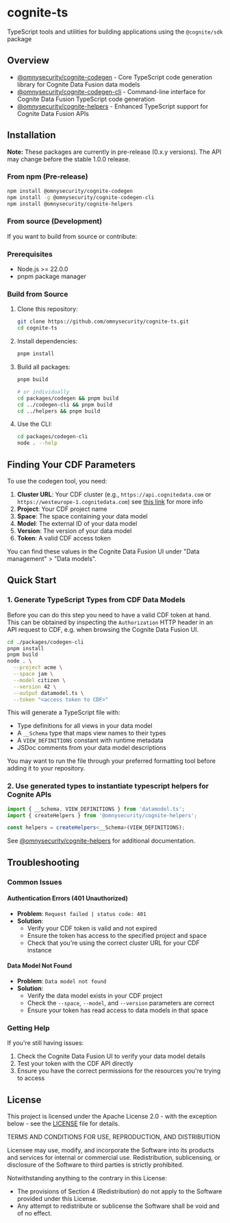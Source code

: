 # cognite-ts

TypeScript tools and utilities for building applications using the `@cognite/sdk` package

## Overview

- [@omnysecurity/cognite-codegen](./packages/codegen) - Core TypeScript code generation library for Cognite Data Fusion data models
- [@omnysecurity/cognite-codegen-cli](./packages/codegen-cli) - Command-line interface for Cognite Data Fusion TypeScript code generation
- [@omnysecurity/cognite-helpers](./packages/helpers) - Enhanced TypeScript support for Cognite Data Fusion APIs

## Installation

**Note:** These packages are currently in pre-release (0.x.y versions). The API may change before the stable 1.0.0 release.

### From npm (Pre-release)

```bash
npm install @omnysecurity/cognite-codegen
npm install -g @omnysecurity/cognite-codegen-cli
npm install @omnysecurity/cognite-helpers
```

### From source (Development)

If you want to build from source or contribute:

### Prerequisites

- Node.js >= 22.0.0
- pnpm package manager

### Build from Source

1. Clone this repository:

   ```bash
   git clone https://github.com/omnysecurity/cognite-ts.git
   cd cognite-ts
   ```

2. Install dependencies:

   ```bash
   pnpm install
   ```

3. Build all packages:

   ```bash
   pnpm build

   # or individually
   cd packages/codegen && pnpm build
   cd ../codegen-cli && pnpm build
   cd ../helpers && pnpm build
   ```

4. Use the CLI:
   ```bash
   cd packages/codegen-cli
   node . --help
   ```

## Finding Your CDF Parameters

To use the codegen tool, you need:

1. **Cluster URL**: Your CDF cluster (e.g., `https://api.cognitedata.com` or `https://westeurope-1.cognitedata.com`) see [this link](https://docs.cognite.com/cdf/admin/clusters_regions/) for more info
2. **Project**: Your CDF project name
3. **Space**: The space containing your data model
4. **Model**: The external ID of your data model
5. **Version**: The version of your data model
6. **Token**: A valid CDF access token

You can find these values in the Cognite Data Fusion UI under "Data management" > "Data models".

## Quick Start

### 1. Generate TypeScript Types from CDF Data Models

Before you can do this step you need to have a valid CDF token at hand. This can be obtained by inspecting the `Authorization` HTTP header in an API request to CDF, e.g. when browsing the Cognite Data Fusion UI.

```bash
cd ./packages/codegen-cli
pnpm install
pnpm build
node . \
  --project acme \
  --space jam \
  --model citizen \
  --version 42 \
  --output datamodel.ts \
  --token "<access token to CDF>"
```

This will generate a TypeScript file with:

- Type definitions for all views in your data model
- A `__Schema` type that maps view names to their types
- A `VIEW_DEFINITIONS` constant with runtime metadata
- JSDoc comments from your data model descriptions

You may want to run the file through your preferred formatting tool before adding it to your repository.

### 2. Use generated types to instantiate typescript helpers for Cognite APIs

```typescript
import { __Schema, VIEW_DEFINITIONS } from 'datamodel.ts';
import { createHelpers } from '@omnysecurity/cognite-helpers';

const helpers = createHelpers<__Schema>(VIEW_DEFINITIONS);
```

See [@omnysecurity/cognite-helpers](./packages/helpers) for additional documentation.

## Troubleshooting

### Common Issues

#### Authentication Errors (401 Unauthorized)

- **Problem**: `Request failed | status code: 401`
- **Solution**:
  - Verify your CDF token is valid and not expired
  - Ensure the token has access to the specified project and space
  - Check that you're using the correct cluster URL for your CDF instance

#### Data Model Not Found

- **Problem**: `Data model not found`
- **Solution**:
  - Verify the data model exists in your CDF project
  - Check the `--space`, `--model`, and `--version` parameters are correct
  - Ensure your token has read access to data models in that space

### Getting Help

If you're still having issues:

1. Check the Cognite Data Fusion UI to verify your data model details
2. Test your token with the CDF API directly
3. Ensure you have the correct permissions for the resources you're trying to access

## License

This project is licensed under the Apache License 2.0 - with the exception below - see the [LICENSE](LICENSE) file for details.

TERMS AND CONDITIONS FOR USE, REPRODUCTION, AND DISTRIBUTION

Licensee may use, modify, and incorporate the Software into its products and services for internal or commercial use. Redistribution, sublicensing, or disclosure of the Software to third parties is strictly prohibited.

Notwithstanding anything to the contrary in this License:

- The provisions of Section 4 (Redistribution) do not apply to the Software provided under this License.
- Any attempt to redistribute or sublicense the Software shall be void and of no effect.
